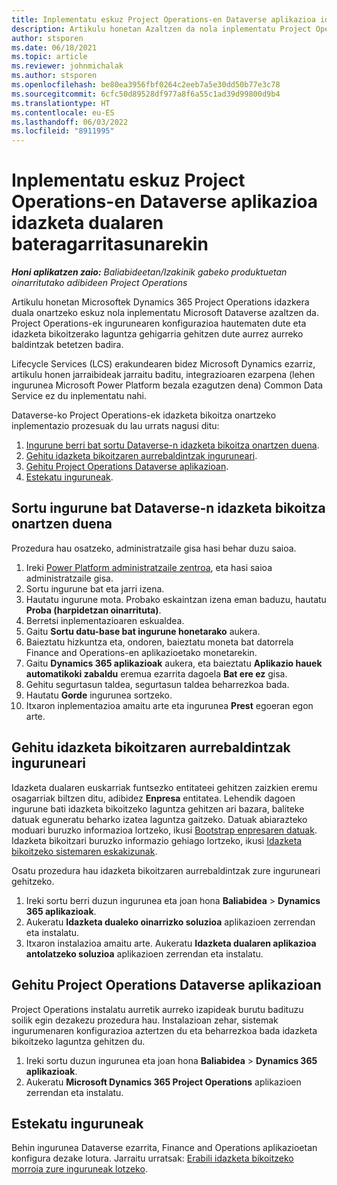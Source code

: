 ```yaml
---
title: Inplementatu eskuz Project Operations-en Dataverse aplikazioa idazketa dualaren bateragarritasunarekin
description: Artikulu honetan Azaltzen da nola inplementatu Project Operations Dataverse aplikazioa, idazkera duala onar dezan.
author: stsporen
ms.date: 06/18/2021
ms.topic: article
ms.reviewer: johnmichalak
ms.author: stsporen
ms.openlocfilehash: be80ea3956fbf0264c2eeb7a5e30dd50b77e3c78
ms.sourcegitcommit: 6cfc50d89528df977a8f6a55c1ad39d99800d9b4
ms.translationtype: HT
ms.contentlocale: eu-ES
ms.lasthandoff: 06/03/2022
ms.locfileid: "8911995"
---
```

# <a name="manually-deploy-the-project-operations-dataverse-app-with-dual-write-support"></a>Inplementatu eskuz Project Operations-en Dataverse aplikazioa idazketa dualaren bateragarritasunarekin

_**Honi aplikatzen zaio:** Baliabideetan/Izakinik gabeko produktuetan oinarritutako adibideen Project Operations_

Artikulu honetan Microsoftek Dynamics 365 Project Operations idazkera duala onartzeko eskuz nola inplementatu Microsoft Dataverse azaltzen da. Project Operations-ek ingurunearen konfigurazioa hautematen dute eta idazketa bikoitzerako laguntza gehigarria gehitzen dute aurrez aurreko baldintzak betetzen badira.

Lifecycle Services (LCS) erakundearen bidez Microsoft Dynamics ezarriz, artikulu honen jarraibideak jarraitu baditu, integrazioaren ezarpena (lehen ingurunea Microsoft Power Platform bezala ezagutzen dena) Common Data Service ez du inplementatu nahi.

Dataverse-ko Project Operations-ek idazketa bikoitza onartzeko inplementazio prozesuak du lau urrats nagusi ditu:

1. [Ingurune berri bat sortu Dataverse-n idazketa bikoitza onartzen duena](#create).
2. [Gehitu idazketa bikoitzaren aurrebaldintzak inguruneari](#prerequisites).
3. [Gehitu Project Operations Dataverse aplikazioan](#dataverse).
4. [Estekatu inguruneak](#link).

## <a name="create-a-new-environment-in-dataverse-that-supports-dual-write"></a><a name="create"></a>Sortu ingurune bat Dataverse-n idazketa bikoitza onartzen duena

Prozedura hau osatzeko, administratzaile gisa hasi behar duzu saioa.

1. Ireki [Power Platform administratzaile zentroa](https://admin.powerplatform.com), eta hasi saioa administratzaile gisa.
2. Sortu ingurune bat eta jarri izena.
3. Hautatu ingurune mota. Probako eskaintzan izena eman baduzu, hautatu **Proba (harpidetzan oinarrituta)**.
4. Berretsi inplementazioaren eskualdea.
5. Gaitu **Sortu datu-base bat ingurune honetarako** aukera. 
6. Baieztatu hizkuntza eta, ondoren, baieztatu moneta bat datorrela Finance and Operations-en aplikazioetako monetarekin.
7. Gaitu **Dynamics 365 aplikazioak** aukera, eta baieztatu **Aplikazio hauek automatikoki zabaldu** eremua ezarrita dagoela **Bat ere ez** gisa.
8. Gehitu segurtasun taldea, segurtasun taldea beharrezkoa bada.
9. Hautatu **Gorde** ingurunea sortzeko.
10. Itxaron inplementazioa amaitu arte eta ingurunea **Prest** egoeran egon arte.

## <a name="add-dual-write-prerequisites-to-the-environment"></a><a name="prerequisites"></a>Gehitu idazketa bikoitzaren aurrebaldintzak inguruneari

Idazketa dualaren euskarriak funtsezko entitateei gehitzen zaizkien eremu osagarriak biltzen ditu, adibidez **Enpresa** entitatea. Lehendik dagoen ingurune bati idazketa bikoitzeko laguntza gehitzen ari bazara, baliteke datuak eguneratu beharko izatea laguntza gaitzeko. Datuak abiarazteko moduari buruzko informazioa lortzeko, ikusi [Bootstrap enpresaren datuak](/dynamics365/fin-ops-core/dev-itpro/data-entities/dual-write/bootstrap-company-data). Idazketa bikoitzari buruzko informazio gehiago lortzeko, ikusi [Idazketa bikoitzeko sistemaren eskakizunak](/dynamics365/fin-ops-core/dev-itpro/data-entities/dual-write/dual-write-system-req).

Osatu prozedura hau idazketa bikoitzaren aurrebaldintzak zure inguruneari gehitzeko.

1. Ireki sortu berri duzun ingurunea eta joan hona **Baliabidea** \> **Dynamics 365 aplikazioak**.
2. Aukeratu **Idazketa dualeko oinarrizko soluzioa** aplikazioen zerrendan eta instalatu.
3. Itxaron instalazioa amaitu arte. Aukeratu **Idazketa dualaren aplikazioa antolatzeko soluzioa** aplikazioen zerrendan eta instalatu.

## <a name="add-the-project-operations-dataverse-app"></a><a name="dataverse"></a>Gehitu Project Operations Dataverse aplikazioan

Project Operations instalatu aurretik aurreko izapideak burutu badituzu soilik egin dezakezu prozedura hau. Instalazioan zehar, sistemak ingurumenaren konfigurazioa aztertzen du eta beharrezkoa bada idazketa bikoitzeko laguntza gehitzen du.

1. Ireki sortu duzun ingurunea eta joan hona **Baliabidea** \> **Dynamics 365 aplikazioak**.
2. Aukeratu **Microsoft Dynamics 365 Project Operations** aplikazioen zerrendan eta instalatu.

## <a name="link-your-environments"></a><a name="link"></a>Estekatu inguruneak

Behin ingurunea Dataverse ezarrita, Finance and Operations aplikazioetan konfigura dezake lotura. Jarraitu urratsak: [Erabili idazketa bikoitzeko morroia zure inguruneak lotzeko](/dynamics365/fin-ops-core/dev-itpro/data-entities/dual-write/link-your-environment).
